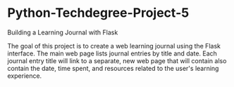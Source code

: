 # Python-Techdegree-Project-5
 Building a Learning Journal with Flask

The goal of this project is to create a web learning journal using the Flask interface. The main web page lists journal entries by title and date. Each journal entry title will link to a separate, new web page that will contain also contain the date, time spent, and resources related to the user's learning experience.
